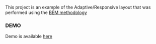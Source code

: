 
This project is an example of the Adaptive/Responsive layout that was performed using the [BEM methodology](http://getbem.com/)

### DEMO
Demo is available [here](https://ds160607.github.io/part2)